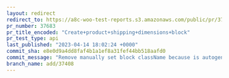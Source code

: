 ```yaml
---
layout: redirect
redirect_to: https://a8c-woo-test-reports.s3.amazonaws.com/public/pr/37683/api/index.html
pr_number: 37683
pr_title_encoded: "Create+product+shipping+dimensions+block"
pr_test_type: api
last_published: "2023-04-14 18:02:24 +0000"
commit_sha: e8e0d9a4dd8faf4b1a1ef8a31fef44bb518aafd0
commit_message: "Remove manually set block className because is autogenerated base on …"
branch_name: add/37408
---
```

